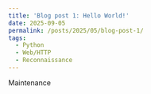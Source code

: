 ```yaml
---
title: 'Blog post 1: Hello World!'
date: 2025-09-05
permalink: /posts/2025/05/blog-post-1/
tags:
  - Python
  - Web/HTTP
  - Reconnaissance
---
```



Maintenance
